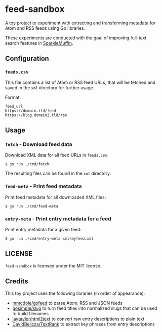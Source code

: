 # feed-sandbox

A toy project to experiment with extracting and transforming metadata for Atom and RSS feeds
using Go libraries.

These experiments are conducted with the goal of improving full-text search features in
[SparkleMuffin](https://github.com/virtualtam/sparklemuffin).

## Configuration
### `feeds.csv`
This file contains a list of Atom or RSS feed URLs, that will be fetched and saved in the `xml`
directory for further usage.

Format:

```csv
feed_url
https://domain.tld/feed
https://blog.domain2.tld/rss
```

## Usage
### `fetch` - Download feed data
Download XML data for all feed URLs in `feeds.csv`:

```shell
$ go run ./cmd/fetch
```

The resulting files can be found in the `xml` directory.

### `feed-meta` - Print feed metadata

Print feed metadata for all downloaded XML files:

```shell
$ go run ./cmd/feed-meta
```

### `entry-meta` - Print entry metadata for a feed

Print entry metadata for a given feed:

```shell
$ go run ./cmd/entry-meta xml/myfeed.xml
```

## LICENSE
`feed-sandbox` is licensed under the MIT license.

## Credits
This toy project uses the following libraries (in order of appearance):

- [mmcdole/gofeed](https://github.com/mmcdole/gofeed) to parse Atom, RSS and JSON feeds
- [gosimple/slug](https://github.com/gosimple/slug) to turn feed titles into normalized slugs that can be used to build filenames
- [jaytaylor/html2text](https://github.com/jaytaylor/html2text) to convert raw entry descriptions to plain text
- [DavidBelicza/TextRank](https://github.com/DavidBelicza/TextRank) to extract key phrases from entry descriptions
